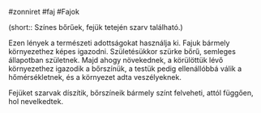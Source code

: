 #zonniret #faj #Fajok 

(short:: Színes bőrűek, fejük tetején szarv található.)

Ezen lények a természeti adottságokat használja ki. Fajuk bármely környezethez képes igazodni. Születésükkor szürke bőrű, semleges állapotban születnek. Majd ahogy növekednek, a körülöttük lévő környezethez igazodik a bőrszínük, a testük pedig ellenállóbbá válik a hőmérsékletnek, és a környezet adta veszélyeknek.

Fejüket szarvak díszítik, bőrszíneik bármely színt felveheti, attól függően, hol nevelkedtek.
